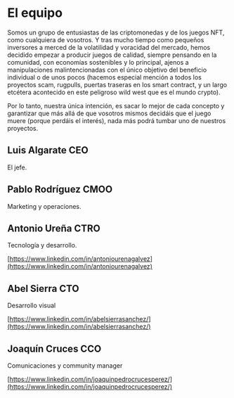 # El equipo

Somos un grupo de entusiastas de las criptomonedas y de los juegos NFT, como cualquiera de vosotros. Y tras mucho tiempo como pequeños inversores a merced de la volatilidad y voracidad del mercado, hemos decidido empezar a producir juegos de calidad, siempre pensando en la comunidad, con economías sostenibles y lo principal, ajenos a manipulaciones malintencionadas con el único objetivo del beneficio individual o de unos pocos (hacemos especial mención a todos los proyectos scam, rugpulls, puertas traseras en los smart contract, y un largo etcétera acontecido en este peligroso wild west que es el mundo crypto).&#x20;

Por lo tanto, nuestra única intención, es sacar lo mejor de cada concepto y garantizar que más allá de que vosotros mismos decidáis que el juego muere (porque perdáis el interés), nada más podrá tumbar uno de nuestros proyectos.

## Luis Algarate CEO

El jefe.

## Pablo Rodríguez CMOO

Marketing y operaciones.

## Antonio Ureña CTRO

Tecnología y desarrollo.

[https://www.linkedin.com/in/antoniourenagalvez](https://www.linkedin.com/in/antoniourenagalvez)

## Abel Sierra CTO

Desarrollo visual

[https://www.linkedin.com/in/abelsierrasanchez/](https://www.linkedin.com/in/abelsierrasanchez/)

## Joaquín Cruces CCO

Comunicaciones y community manager

[https://www.linkedin.com/in/joaquinpedrocrucesperez/](https://www.linkedin.com/in/joaquinpedrocrucesperez/)
